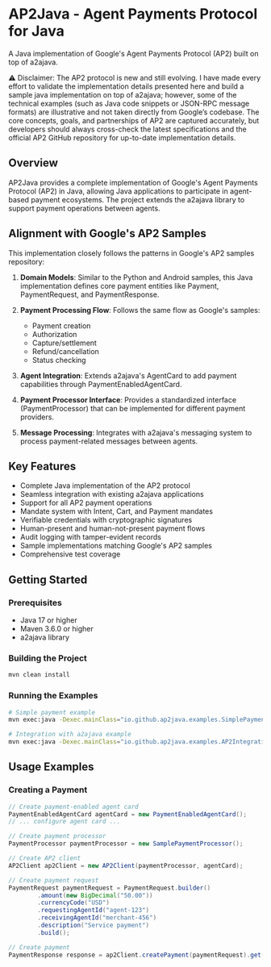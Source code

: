 # AP2Java - Agent Payments Protocol for Java

A Java implementation of Google's Agent Payments Protocol (AP2) built on top of a2ajava.

⚠️ Disclaimer:
The AP2 protocol is new and still evolving. I have made every effort to validate the implementation details presented here and build a sample java implementation on top of a2ajava; however, some of the technical examples (such as Java code snippets or JSON-RPC message formats) are illustrative and not taken directly from Google’s codebase. The core concepts, goals, and partnerships of AP2 are captured accurately, but developers should always cross-check the latest specifications and the official AP2 GitHub repository for up-to-date implementation details.

## Overview

AP2Java provides a complete implementation of Google's Agent Payments Protocol (AP2) in Java, allowing Java applications to participate in agent-based payment ecosystems. The project extends the a2ajava library to support payment operations between agents.

## Alignment with Google's AP2 Samples

This implementation closely follows the patterns in Google's AP2 samples repository:

1. **Domain Models**: Similar to the Python and Android samples, this Java implementation defines core payment entities like Payment, PaymentRequest, and PaymentResponse.

2. **Payment Processing Flow**: Follows the same flow as Google's samples:
   - Payment creation
   - Authorization
   - Capture/settlement
   - Refund/cancellation
   - Status checking

3. **Agent Integration**: Extends a2ajava's AgentCard to add payment capabilities through PaymentEnabledAgentCard.

4. **Payment Processor Interface**: Provides a standardized interface (PaymentProcessor) that can be implemented for different payment providers.

5. **Message Processing**: Integrates with a2ajava's messaging system to process payment-related messages between agents.

## Key Features

- Complete Java implementation of the AP2 protocol
- Seamless integration with existing a2ajava applications
- Support for all AP2 payment operations
- Mandate system with Intent, Cart, and Payment mandates
- Verifiable credentials with cryptographic signatures
- Human-present and human-not-present payment flows
- Audit logging with tamper-evident records
- Sample implementations matching Google's AP2 samples
- Comprehensive test coverage


## Getting Started

### Prerequisites

- Java 17 or higher
- Maven 3.6.0 or higher
- a2ajava library

### Building the Project

```bash
mvn clean install
```

### Running the Examples

```bash
# Simple payment example
mvn exec:java -Dexec.mainClass="io.github.ap2java.examples.SimplePaymentExample"

# Integration with a2ajava example
mvn exec:java -Dexec.mainClass="io.github.ap2java.examples.AP2IntegrationExample"
```

## Usage Examples

### Creating a Payment

```java
// Create payment-enabled agent card
PaymentEnabledAgentCard agentCard = new PaymentEnabledAgentCard();
// ... configure agent card ...

// Create payment processor
PaymentProcessor paymentProcessor = new SamplePaymentProcessor();

// Create AP2 client
AP2Client ap2Client = new AP2Client(paymentProcessor, agentCard);

// Create payment request
PaymentRequest paymentRequest = PaymentRequest.builder()
        .amount(new BigDecimal("50.00"))
        .currencyCode("USD")
        .requestingAgentId("agent-123")
        .receivingAgentId("merchant-456")
        .description("Service payment")
        .build();

// Create payment
PaymentResponse response = ap2Client.createPayment(paymentRequest).get();
```

